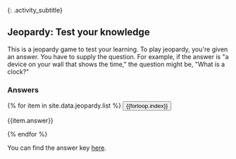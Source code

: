 {: .activity_subtitle}
## <i class="fa fa-user-circle"></i> Jeopardy: Test your knowledge

This is a jeopardy game to test your learning. To play jeopardy, you're given an answer. You have to supply the question. For example, if the answer is "a device on your wall that shows the time," the question might be, "What is a clock?"

### Answers

{% for item in site.data.jeopardy.list %}
<button type="button" class="btn btn-default" data-toggle="collapse" data-target="#q{{forloop.index}}">{{forloop.index}}</button>

<div id="q{{forloop.index}}" class="collapse">
<p>{{item.answer}}</p>
</div>
{% endfor %}

You can find the answer key [here](jeopardy_answer_key.html).
